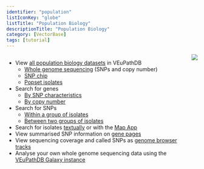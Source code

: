 ```yaml
---
identifier: "population"
listIconKey: "globe"
listTitle: "Population Biology"
descriptionTitle: "Population Biology"
category: [VectorBase]
tags: [tutorial]
---
```

<div style="display: flex; justify-content: flex-start; align-items: flex-start; max-width: 1000px; margin: auto;">  
  <ul>
    <li>
      View <a href="#">all population biology datasets</a> in VEuPathDB
      <ul>
        <li><a href="#">Whole genome sequencing</a> (SNPs and copy number)</li>
        <li><a href="#">SNP chip</a></li>
        <li><a href="#">Popset isolates</a></li>
      </ul>
    </li>
    <li>
      Search for genes
      <ul>
        <li><a href="#">By SNP characteristics</a></li>
        <li><a href="#">By copy number</a></li>
      </ul>
    </li>
    <li>
      Search for SNPs
      <ul>
        <li><a href="#">Within a group of isolates</a></li>
        <li><a href="#">Between two groups of isolates</a></li>
      </ul>
    </li>
    <li>Search for isolates <a href="#">textually</a> or with the <a href="#">Map App</a></li>
    <li>View summarised SNP information on <a href="#">gene pages</a></li>
    <li>View sequencing coverage and called SNPs as <a href="#">genome browser tracks</a></li>
    <li>Analyse your own whole genome sequencing data using the <a href="#">VEuPathDB Galaxy instance</a></li>
  </ul>
  <img style="max-width: 250px" src="{{ "/assets/images/resources_tools/pop_bio.png" | absolute_url }}"/>
</div>
